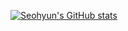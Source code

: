 [![Seohyun's GitHub stats](https://github-readme-stats.vercel.app/api?username=kshjessica)](https://github.com/anuraghazra/github-readme-stats)
